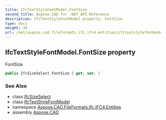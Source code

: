```yaml
---
title: IfcTextStyleFontModel.FontSize
second_title: Aspose.CAD for .NET API Reference
description: IfcTextStyleFontModel property. FontSize
type: docs
weight: 30
url: /net/aspose.cad.fileformats.ifc.ifc4.entities/ifctextstylefontmodel/fontsize/
---
```

## IfcTextStyleFontModel.FontSize property

FontSize

```csharp
public IfcSizeSelect FontSize { get; set; }
```

### See Also

* class [IfcSizeSelect](../../../aspose.cad.fileformats.ifc.ifc4.types/ifcsizeselect/)
* class [IfcTextStyleFontModel](../)
* namespace [Aspose.CAD.FileFormats.Ifc.IFC4.Entities](../../ifctextstylefontmodel/)
* assembly [Aspose.CAD](../../../)


